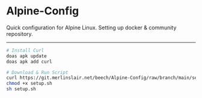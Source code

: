 # Alpine-Config

Quick configuration for Alpine Linux. Setting up docker & community repository.

---

```bash
# Install Curl
doas apk update
doas apk add curl

# Download & Run Script
curl https://git.merlinslair.net/beech/Alpine-Config/raw/branch/main/setup.sh -o setup.sh
chmod +x setup.sh
sh setup.sh
```